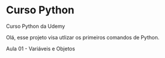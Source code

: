 # Curso Python

Curso Python da Udemy

Olá, esse projeto visa utlizar os primeiros comandos de Python.

Aula 01 - Variáveis e Objetos
